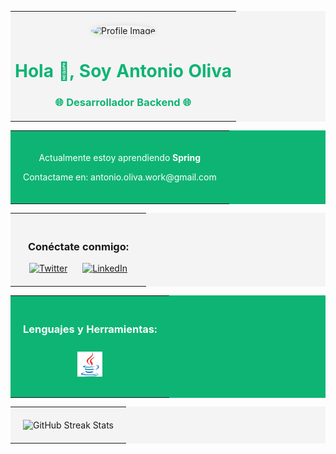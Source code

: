 <!DOCTYPE html>
<html lang="es">
<head>
  <meta charset="UTF-8">
  <meta name="viewport" content="width=device-width, initial-scale=1.0">
  <title>Perfil de Antonio Oliva</title>
</head>
<body>

  <table width="100%" bgcolor="#f4f4f4">
    <tr>
      <td align="center">
        <img src="https://your-profile-image-url.jpg" alt="Profile Image" width="100" height="100" style="border-radius: 50%; margin-top: 20px; box-shadow: 0 0 10px rgba(0, 0, 0, 0.1);">
        <h1 style="color: #0eb474;">Hola 👋, Soy Antonio Oliva</h1>
        <h3 style="color: #0eb474;">🌐 Desarrollador Backend 🌐</h3>
      </td>
    </tr>
  </table>

  <table width="100%" bgcolor="#0eb474">
    <tr>
      <td align="center" style="padding: 20px; color: #fff;">
        <p>Actualmente estoy aprendiendo <strong>Spring</strong></p>
        <p>Contactame en: <a href="mailto:antonio.oliva.work@gmail.com" style="color: #fff; text-decoration: none;">antonio.oliva.work@gmail.com</a></p>
      </td>
    </tr>
  </table>

  <table width="100%" bgcolor="#f4f4f4">
    <tr>
      <td align="center" style="padding: 20px;">
        <h3>Conéctate conmigo:</h3>
        <a href="https://twitter.com/olixva2" target="_blank"><img src="https://raw.githubusercontent.com/rahuldkjain/github-profile-readme-generator/master/src/images/icons/Social/twitter.svg" alt="Twitter" height="30" width="40" style="margin: 0 10px;"></a>
        <a href="https://www.linkedin.com/in/antonio-oliva-c%C3%A1rceles-433842277/" target="_blank"><img src="https://raw.githubusercontent.com/rahuldkjain/github-profile-readme-generator/master/src/images/icons/Social/linked-in-alt.svg" alt="LinkedIn" height="30" width="40" style="margin: 0 10px;"></a>
      </td>
    </tr>
  </table>

  <table width="100%" bgcolor="#0eb474">
    <tr>
      <td align="center" style="padding: 20px; color: #fff;">
        <h3>Lenguajes y Herramientas:</h3>
        <!-- Agrega tus iconos de lenguajes y herramientas aquí -->
        <img src="https://raw.githubusercontent.com/devicons/devicon/master/icons/java/java-original.svg" alt="Java" width="40" height="40" style="margin: 10px;">
        <!-- Agrega más iconos aquí -->
      </td>
    </tr>
  </table>

  <table width="100%" bgcolor="#f4f4f4">
    <tr>
      <td align="center" style="padding: 20px;">
        <img src="https://github-readme-streak-stats.herokuapp.com/?user=olixva" alt="GitHub Streak Stats">
      </td>
    </tr>
  </table>

</body>
</html>
